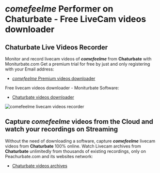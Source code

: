 # _comefeelme_ Performer on Chaturbate - Free LiveCam videos downloader

## Chaturbate Live Videos Recorder

Monitor and record livecam videos of **_comefeelme_** from **Chaturbate** with Moniturbate.com
Get a premium trial for free by just and only registering with your Email address:
* [_comefeelme_ Premium videos downloader](https://moniturbate.com/request-demo-licence-key.html)

Free livecam videos downloader - Moniturbate Software:
* [Chaturbate videos downloader](https://moniturbate.com/moniturbate-download-software.html)

![_comefeelme_ livecam videos recorder](https://peachurnet.com/templates/moniturbate-software.png)


## Capture _comefeelme_ videos from the Cloud and watch your recordings on Streaming

Without the need of downloading a software, capture **_comefeelme_** livecam videos from **Chaturbate** 100% online.
Watch Livecam archives from **Chaturbate** unlimitedly from thousands of existing recordings, only on Peachurbate.com and its websites network:
* [Chaturbate videos archives](https://peachurnet.com/)